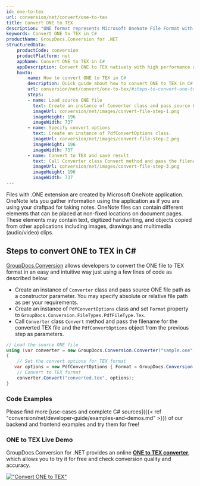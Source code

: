 ```yaml
---
id: one-to-tex
url: conversion/net/convert/one-to-tex
title: Convert ONE to TEX
description: "ONE format represents Microsoft OneNote File Format with .one extension. Learn how to convert ONE to TEX file programmatically in C# language using GroupDocs.Conversion for .NET library."
keywords: Convert ONE to TEX in C#
productName: GroupDocs.Conversion for .NET
structuredData:
    productCode: conversion
    productPlatform: net
    appName: Convert ONE to TEX in C#
    appDescription: Convert ONE to TEX natively with high performance using C# language and server side GroupDocs.Conversion for .NET APIs, without the use of any software like Microsoft or Open Office.
    howTo:
        name: How to convert ONE to TEX in C# 
        description: Quick guide about how to convert ONE to TEX in C# with high performance and accuracy.
        url: conversion/net/convert/one-to-tex/#steps-to-convert-one-to-tex-in-c
        steps:
        - name: Load source ONE file 
          text: Create an instance of Converter class and pass source ONE file path as a constructor parameter. You may specify absolute or relative file path as per your requirements. 
          imageUrl: conversion/net/images/convert-file-step-1.png
          imageHeight: 196
          imageWidth: 737
        - name: Specify convert options 
          text: Create an instance of PdfConvertOptions class.
          imageUrl: conversion/net/images/convert-file-step-2.png
          imageHeight: 196
          imageWidth: 737
        - name: Convert to TEX and save result 
          text: Call Converter class Convert method and pass the filename for the converted HTML file and the PdfConvertOptions object from the previous step as parameters.
          imageUrl: conversion/net/images/convert-file-step-3.png
          imageHeight: 196
          imageWidth: 737
---
```


Files with .ONE extension are created by Microsoft OneNote application. OneNote lets you gather information using the application as if you are using your draftpad for taking notes. OneNote files can contain different elements that can be placed at non-fixed locations on document pages. These elements may contain text, digitized handwriting, and objects copied from other applications including images, drawings and multimedia (audio/video) clips.

## Steps to convert ONE to TEX in C#

[GroupDocs.Conversion](https://products.groupdocs.com/conversion/net) allows developers to convert the ONE file to TEX format in an easy and intuitive way just using a few lines of code as described below:

* Create an instance of `Converter` class and pass source ONE file path as a constructor parameter. You may specify absolute or relative file path as per your requirements. 
* Create an instance of `PdfConvertOptions` class and set `Format` property to `GroupDocs.Conversion.FileTypes.PdfFileType.Tex`.
* Call `Converter` class `Convert` method and pass the filename for the converted TEX file and the `PdfConvertOptions` object from the previous step as parameters.

```csharp
// Load the source ONE file
using (var converter = new GroupDocs.Conversion.Converter("sample.one"))
{
    // Set the convert options for TEX format
   var options = new PdfConvertOptions { Format = GroupDocs.Conversion.FileTypes.PdfFileType.Tex };
    // Convert to TEX format
    converter.Convert("converted.tex", options);
}
```

### Code Examples

Please find more [use-cases and complete C# sources]({{< ref "conversion/net/developer-guide/examples-and-demos.md" >}}) of our backend and frontend examples and try them for free!

### ONE to TEX Live Demo

GroupDocs.Conversion for .NET provides an online [**ONE to TEX converter**](https://products.groupdocs.app/conversion/one-to-tex), which allows you to try it for free and check conversion quality and accuracy.

[!["Convert ONE to TEX"](conversion/net/images/convert-to-tex/convert-one-to-tex.png)](https://products.groupdocs.app/conversion/one-to-tex)